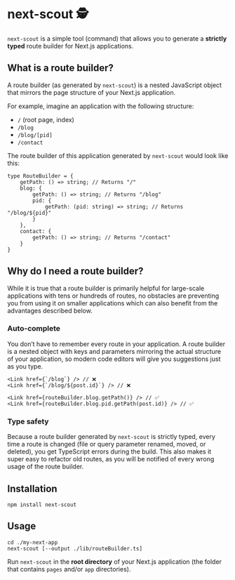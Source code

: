 # next-scout 🕵️

`next-scout` is a simple tool (command) that allows you to generate a **strictly typed** route builder for Next.js applications.

## What is a route builder?

A route builder (as generated by `next-scout`) is a nested JavaScript object that mirrors the page structure of your Next.js application.

For example, imagine an application with the following structure:

- `/` (root page, index)
- `/blog`
- `/blog/[pid]`
- `/contact`

The route builder of this application generated by `next-scout` would look like this:

```tsx
type RouteBuilder = {
	getPath: () => string; // Returns "/"
	blog: {
		getPath: () => string; // Returns "/blog"
		pid: {
			getPath: (pid: string) => string; // Returns "/blog/${pid}"			
		}
	},
	contact: {
		getPath: () => string; // Returns "/contact"		
	}
}
```

## Why do I need a route builder?

While it is true that a route builder is primarily helpful for large-scale applications with tens or hundreds of routes, no obstacles are preventing you from using it on smaller applications which can also benefit from the advantages described below.

### Auto-complete

You don’t have to remember every route in your application. A route builder is a nested object with keys and parameters mirroring the actual structure of your application, so modern code editors will give you suggestions just as you type.

```tsx
<Link href={`/blog`} /> // ❌
<Link href={`/blog/${post.id}`} /> // ❌

<Link href={routeBuilder.blog.getPath()} /> // ✅
<Link href={routeBuilder.blog.pid.getPath(post.id)} /> // ✅
```

### Type safety

Because a route builder generated by `next-scout` is strictly typed, every time a route is changed (file or query parameter renamed, moved, or deleted), you get TypeScript errors during the build. This also makes it super easy to refactor old routes, as you will be notified of every wrong usage of the route builder.

## Installation

```
npm install next-scout
```

## Usage

```
cd ./my-next-app
next-scout [--output ./lib/routeBuilder.ts]
```

Run `next-scout` in the **root directory** of your Next.js application (the folder that contains `pages` and/or `app` directories).